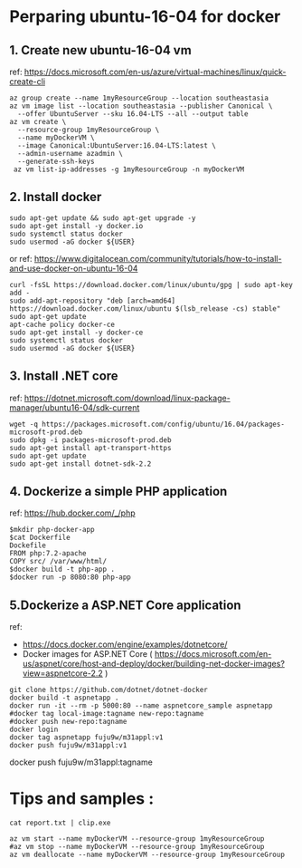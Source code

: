 # Perparing ubuntu-16-04 for docker 
## 1. Create new ubuntu-16-04 vm
ref: https://docs.microsoft.com/en-us/azure/virtual-machines/linux/quick-create-cli
```shell
az group create --name 1myResourceGroup --location southeastasia
az vm image list --location southeastasia --publisher Canonical \
  --offer UbuntuServer --sku 16.04-LTS --all --output table
az vm create \
  --resource-group 1myResourceGroup \
  --name myDockerVM \
  --image Canonical:UbuntuServer:16.04-LTS:latest \
  --admin-username azadmin \
  --generate-ssh-keys
 az vm list-ip-addresses -g 1myResourceGroup -n myDockerVM
```

## 2. Install docker
```shell
sudo apt-get update && sudo apt-get upgrade -y
sudo apt-get install -y docker.io
sudo systemctl status docker
sudo usermod -aG docker ${USER}
```
or
ref: https://www.digitalocean.com/community/tutorials/how-to-install-and-use-docker-on-ubuntu-16-04
```shell
curl -fsSL https://download.docker.com/linux/ubuntu/gpg | sudo apt-key add -
sudo add-apt-repository "deb [arch=amd64] https://download.docker.com/linux/ubuntu $(lsb_release -cs) stable"
sudo apt-get update
apt-cache policy docker-ce
sudo apt-get install -y docker-ce
sudo systemctl status docker
sudo usermod -aG docker ${USER}
```
## 3. Install .NET core
ref: https://dotnet.microsoft.com/download/linux-package-manager/ubuntu16-04/sdk-current
```shell
wget -q https://packages.microsoft.com/config/ubuntu/16.04/packages-microsoft-prod.deb
sudo dpkg -i packages-microsoft-prod.deb
sudo apt-get install apt-transport-https
sudo apt-get update
sudo apt-get install dotnet-sdk-2.2
```
## 4. Dockerize a simple PHP application
ref: https://hub.docker.com/_/php
```shell
$mkdir php-docker-app  
$cat Dockerfile
Dockefile
FROM php:7.2-apache
COPY src/ /var/www/html/
$docker build -t php-app .  
$docker run -p 8080:80 php-app 
```
## 5.Dockerize a ASP.NET Core application
ref: 
* https://docs.docker.com/engine/examples/dotnetcore/ 
* Docker images for ASP.NET Core ( https://docs.microsoft.com/en-us/aspnet/core/host-and-deploy/docker/building-net-docker-images?view=aspnetcore-2.2 )

```shell
git clone https://github.com/dotnet/dotnet-docker
docker build -t aspnetapp .
docker run -it --rm -p 5000:80 --name aspnetcore_sample aspnetapp
#docker tag local-image:tagname new-repo:tagname
#docker push new-repo:tagname 
docker login 
docker tag aspnetapp fuju9w/m31appl:v1
docker push fuju9w/m31appl:v1
```


docker push fuju9w/m31appl:tagname

# Tips and samples : 
```shell
cat report.txt | clip.exe

az vm start --name myDockerVM --resource-group 1myResourceGroup
#az vm stop --name myDockerVM --resource-group 1myResourceGroup
az vm deallocate --name myDockerVM --resource-group 1myResourceGroup
```

